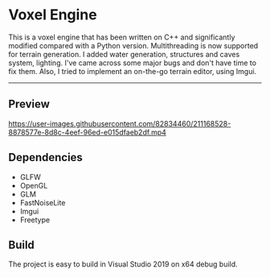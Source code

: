 # Voxel Engine
This is a voxel engine that has been written on C++ and significantly modified compared with a Python version. Multithreading is now supported for terrain generation. 
I added water generation, structures and caves system, lighting. I've came across some major bugs and don't have time to fix them. Also, I tried to implement an on-the-go terrain editor, using Imgui.
___
## Preview

https://user-images.githubusercontent.com/82834460/211168528-8878577e-8d8c-4eef-96ed-e015dfaeb2df.mp4

## Dependencies

+ GLFW
+ OpenGL
+ GLM
+ FastNoiseLite
+ Imgui
+ Freetype

## Build

The project is easy to build in Visual Studio 2019 on x64 debug build.
